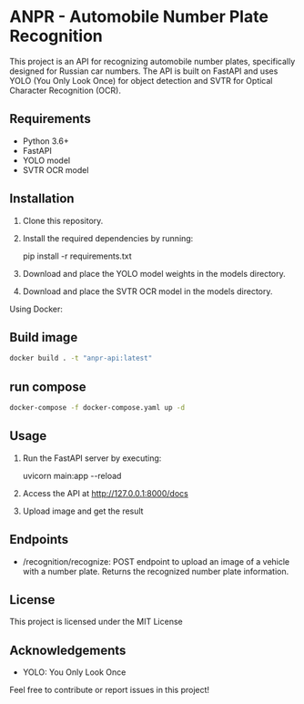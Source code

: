 # ANPR - Automobile Number Plate Recognition

This project is an API for recognizing automobile number plates, specifically designed for Russian car numbers. The API is built on FastAPI and uses YOLO (You Only Look Once) for object detection and SVTR for Optical Character Recognition (OCR).

## Requirements
- Python 3.6+
- FastAPI
- YOLO model
- SVTR OCR model

## Installation
1. Clone this repository.
2. Install the required dependencies by running:
    
    pip install -r requirements.txt
    
3. Download and place the YOLO model weights in the models directory.
4. Download and place the SVTR OCR model in the models directory.

Using Docker:
## Build image
```bash
docker build . -t "anpr-api:latest"
```

## run compose
```bash
docker-compose -f docker-compose.yaml up -d
```

## Usage
1. Run the FastAPI server by executing:
    
    uvicorn main:app --reload
    
2. Access the API at http://127.0.0.1:8000/docs
3. Upload image and get the result

## Endpoints
- /recognition/recognize: POST endpoint to upload an image of a vehicle with a number plate. Returns the recognized number plate information.

## License
This project is licensed under the MIT License

## Acknowledgements
- YOLO: You Only Look Once

Feel free to contribute or report issues in this project!
